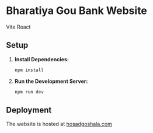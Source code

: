# Bharatiya Gou Bank Website
Vite React

## Setup

1. **Install Dependencies:**
   ```bash
   npm install

2. **Run the Development Server:**
     ```bash
     npm run dev

## Deployment

The website is hosted at [hosadgoshala.com](https://hosadgoshala.com)
